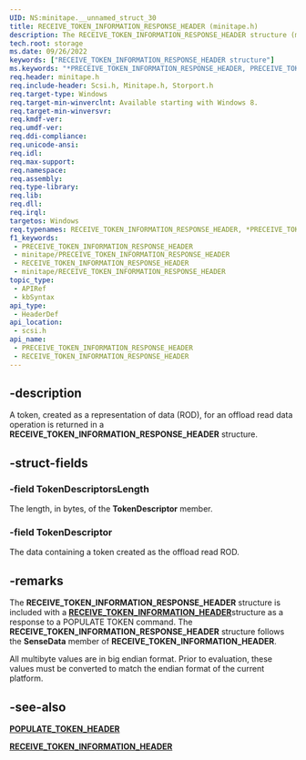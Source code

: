 ```yaml
---
UID: NS:minitape.__unnamed_struct_30
title: RECEIVE_TOKEN_INFORMATION_RESPONSE_HEADER (minitape.h)
description: The RECEIVE_TOKEN_INFORMATION_RESPONSE_HEADER structure (minitape.h) contains a token that is created as a representation of data (ROD).
tech.root: storage
ms.date: 09/26/2022
keywords: ["RECEIVE_TOKEN_INFORMATION_RESPONSE_HEADER structure"]
ms.keywords: "*PRECEIVE_TOKEN_INFORMATION_RESPONSE_HEADER, PRECEIVE_TOKEN_INFORMATION_RESPONSE_HEADER, PRECEIVE_TOKEN_INFORMATION_RESPONSE_HEADER structure pointer [Storage Devices], RECEIVE_TOKEN_INFORMATION_RESPONSE_HEADER, RECEIVE_TOKEN_INFORMATION_RESPONSE_HEADER structure [Storage Devices], scsi/PRECEIVE_TOKEN_INFORMATION_RESPONSE_HEADER, scsi/RECEIVE_TOKEN_INFORMATION_RESPONSE_HEADER, storage.receive_token_information_response_header"
req.header: minitape.h
req.include-header: Scsi.h, Minitape.h, Storport.h
req.target-type: Windows
req.target-min-winverclnt: Available starting with Windows 8.
req.target-min-winversvr: 
req.kmdf-ver: 
req.umdf-ver: 
req.ddi-compliance: 
req.unicode-ansi: 
req.idl: 
req.max-support: 
req.namespace: 
req.assembly: 
req.type-library: 
req.lib: 
req.dll: 
req.irql: 
targetos: Windows
req.typenames: RECEIVE_TOKEN_INFORMATION_RESPONSE_HEADER, *PRECEIVE_TOKEN_INFORMATION_RESPONSE_HEADER
f1_keywords:
 - PRECEIVE_TOKEN_INFORMATION_RESPONSE_HEADER
 - minitape/PRECEIVE_TOKEN_INFORMATION_RESPONSE_HEADER
 - RECEIVE_TOKEN_INFORMATION_RESPONSE_HEADER
 - minitape/RECEIVE_TOKEN_INFORMATION_RESPONSE_HEADER
topic_type:
 - APIRef
 - kbSyntax
api_type:
 - HeaderDef
api_location:
 - scsi.h
api_name:
 - PRECEIVE_TOKEN_INFORMATION_RESPONSE_HEADER
 - RECEIVE_TOKEN_INFORMATION_RESPONSE_HEADER
---
```


## -description

A token, created as a representation of data (ROD), for an offload read data operation is returned in a **RECEIVE_TOKEN_INFORMATION_RESPONSE_HEADER** structure.

## -struct-fields

### -field TokenDescriptorsLength

The length, in bytes, of the **TokenDescriptor** member.

### -field TokenDescriptor

The data containing a token created as the offload read ROD.

## -remarks

The **RECEIVE_TOKEN_INFORMATION_RESPONSE_HEADER** structure is included with a [**RECEIVE_TOKEN_INFORMATION_HEADER**](/windows-hardware/drivers/ddi/storport/ns-storport-receive_token_information_header)structure  as a response to a POPULATE TOKEN command. The **RECEIVE_TOKEN_INFORMATION_RESPONSE_HEADER** structure follows the **SenseData** member of **RECEIVE_TOKEN_INFORMATION_HEADER**.

All multibyte values are in big endian format. Prior to evaluation, these values must be converted to match the endian format of the current platform.

## -see-also

[**POPULATE_TOKEN_HEADER**](/windows-hardware/drivers/ddi/storport/ns-storport-populate_token_header)

[**RECEIVE_TOKEN_INFORMATION_HEADER**](/windows-hardware/drivers/ddi/storport/ns-storport-receive_token_information_header)

